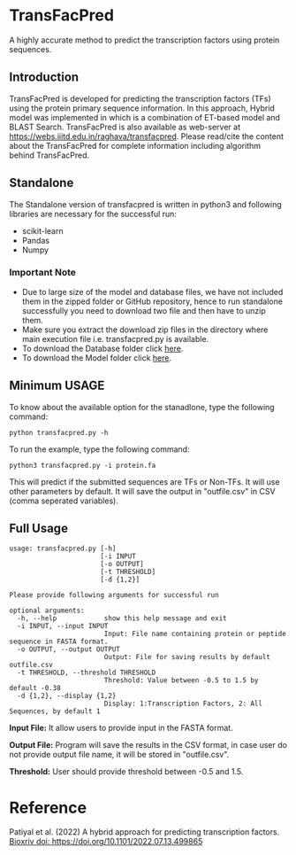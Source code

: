 # **TransFacPred**
A highly accurate method to predict the transcription factors using protein sequences.
## Introduction
TransFacPred is developed for predicting the transcription factors (TFs) using the protein primary sequence information. In this approach, Hybrid model was implemented in which is a combination of ET-based model and BLAST Search.
TransFacPred is also available as web-server at https://webs.iiitd.edu.in/raghava/transfacpred. Please read/cite the content about the TransFacPred for complete information including algorithm behind TransFacPred.

## Standalone
The Standalone version of transfacpred is written in python3 and following libraries are necessary for the successful run:
- scikit-learn
- Pandas
- Numpy
### Important Note
- Due to large size of the model and database files, we have not included them in the zipped folder or GitHub repository, hence to run standalone successfully you need to download two file and then have to unzip them.
- Make sure you extract the download zip files in the directory where main execution file i.e. transfacpred.py is available.
- To download the Database folder click [here](https://webs.iiitd.edu.in/raghava/transfacpred/database.zip).
- To download the Model folder click [here](https://webs.iiitd.edu.in/raghava/transfacpred/Models.zip).

## Minimum USAGE
To know about the available option for the stanadlone, type the following command:
```
python transfacpred.py -h
```
To run the example, type the following command:
```
python3 transfacpred.py -i protein.fa
```
This will predict if the submitted sequences are TFs or Non-TFs. It will use other parameters by default. It will save the output in "outfile.csv" in CSV (comma seperated variables).

## Full Usage
```
usage: transfacpred.py [-h] 
                       [-i INPUT 
                       [-o OUTPUT]
                       [-t THRESHOLD]
                       [-d {1,2}]
```
```
Please provide following arguments for successful run

optional arguments:
  -h, --help            show this help message and exit
  -i INPUT, --input INPUT
                        Input: File name containing protein or peptide sequence in FASTA format.
  -o OUTPUT, --output OUTPUT
                        Output: File for saving results by default outfile.csv
  -t THRESHOLD, --threshold THRESHOLD
                        Threshold: Value between -0.5 to 1.5 by default -0.38
  -d {1,2}, --display {1,2}
                        Display: 1:Transcription Factors, 2: All Sequences, by default 1
```

**Input File:** It allow users to provide input in the FASTA format.

**Output File:** Program will save the results in the CSV format, in case user do not provide output file name, it will be stored in "outfile.csv".

**Threshold:** User should provide threshold between -0.5 and 1.5.
# Reference
Patiyal et al. (2022) A hybrid approach for predicting transcription factors. <a href="https://doi.org/10.1101/2022.07.13.499865">Bioxriv doi: https://doi.org/10.1101/2022.07.13.499865 </a> 
